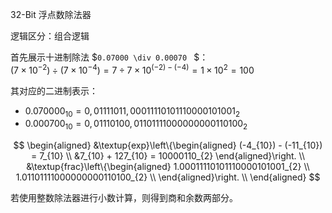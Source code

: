 32-Bit 浮点数除法器

逻辑区分：组合逻辑

首先展示十进制除法 $`0.07000 \div 0.00070 ` $： \
$``(7 \times 10^{-2}) \div (7 \times 10^{-4}) = 7 \div 7 \times 10^{(-2) - (-4)} = 1 \times 10^{2} = 100``$

其对应的二进制表示：
- $`0.070000_{10} = 0,01111011,00011110101110000101001_{2}`$
- $`0.000700_{10} = 0,01110100,01101111000000000110100_{2}`$

$$
\begin{aligned}
    &\textup{exp}\left\{\begin{aligned}
        (-4_{10}) - (-11_{10}) = 7_{10} \\
        &7_{10} + 127_{10} = 10000110_{2}
    \end{aligned}\right. 
    \\
    &\textup{frac}\left\{\begin{aligned}
    1.00011110101110000101001_{2} \\
    1.01101111000000000110100_{2} \\
    \end{aligned}\right. \\
\end{aligned}
$$

若使用整数除法器进行小数计算，则得到商和余数两部分。